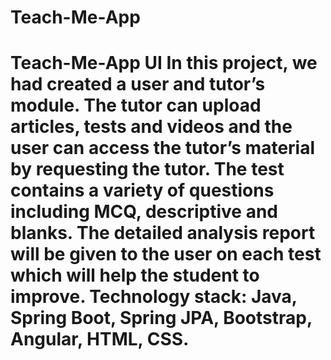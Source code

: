 # Teach-Me-App
# Teach-Me-App UI In this project, we had created a user and tutor’s module. The tutor can upload articles, tests and videos and the user can access the tutor’s material by requesting the tutor. The test contains a variety of questions including MCQ, descriptive and blanks. The detailed analysis report will be given to the user on each test which will help the student to improve. Technology stack: Java, Spring Boot, Spring JPA, Bootstrap, Angular, HTML, CSS.
